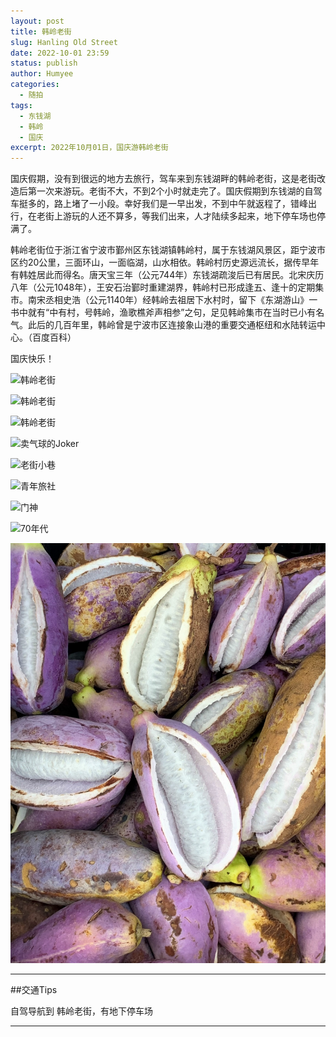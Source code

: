 ```yaml
---
layout: post
title: 韩岭老街
slug: Hanling Old Street
date: 2022-10-01 23:59
status: publish
author: Humyee
categories: 
  - 随拍
tags: 
  - 东钱湖
  - 韩岭
  - 国庆
excerpt: 2022年10月01日，国庆游韩岭老街
---
```


国庆假期，没有到很远的地方去旅行，驾车来到东钱湖畔的韩岭老街，这是老街改造后第一次来游玩。老街不大，不到2个小时就走完了。国庆假期到东钱湖的自驾车挺多的，路上堵了一小段。幸好我们是一早出发，不到中午就返程了，错峰出行，在老街上游玩的人还不算多，等我们出来，人才陆续多起来，地下停车场也停满了。

韩岭老街位于浙江省宁波市鄞州区东钱湖镇韩岭村，属于东钱湖风景区，距宁波市区约20公里，三面环山，一面临湖，山水相依。韩岭村历史源远流长，据传早年有韩姓居此而得名。唐天宝三年（公元744年）东钱湖疏浚后已有居民。北宋庆历八年（公元1048年），王安石治鄞时重建湖界，韩岭村已形成逢五、逢十的定期集市。南宋丞相史浩（公元1140年）经韩岭去祖居下水村时，留下《东湖游山》一书中就有“中有村，号韩岭，渔歌樵斧声相参”之句，足见韩岭集市在当时已小有名气。此后的几百年里，韩岭曾是宁波市区连接象山港的重要交通枢纽和水陆转运中心。（百度百科）

国庆快乐！

![韩岭老街](./images/20221001-hanling/hanling-01.jpg "韩岭老街")

![韩岭老街](./images/20221001-hanling/hanling-02.jpg "韩岭老街")

![韩岭老街](./images/20221001-hanling/hanling-03.jpg "韩岭老街")

![卖气球的Joker](./images/20221001-hanling/hanling-04.jpg "卖气球的Joker")

![老街小巷](./images/20221001-hanling/hanling-05.jpg "老街小巷")

![青年旅社](./images/20221001-hanling/hanling-06.jpg "青年旅社")

![门神](./images/20221001-hanling/hanling-07.jpg "门神")

![70年代](./images/20221001-hanling/hanling-08.jpg "70年代")

![不知名水果](./images/20221001-hanling/hanling-09.jpg "不知名水果")


---

##交通Tips

自驾导航到 韩岭老街，有地下停车场

---